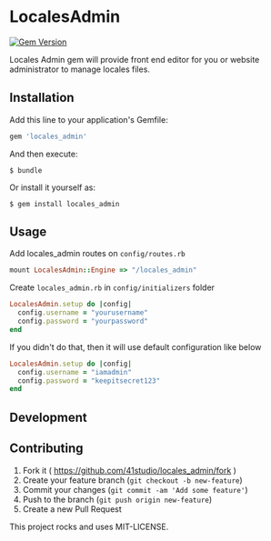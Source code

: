 # LocalesAdmin

[![Gem Version](https://badge.fury.io/rb/locales_admin.svg)](http://badge.fury.io/rb/locales_admin)

Locales Admin gem will provide front end editor for you or website administrator to manage locales files.

## Installation

Add this line to your application's Gemfile:

```ruby
gem 'locales_admin'
```

And then execute:

    $ bundle

Or install it yourself as:

    $ gem install locales_admin

## Usage

Add locales_admin routes on `config/routes.rb`

```ruby
mount LocalesAdmin::Engine => "/locales_admin"
```

Create `locales_admin.rb` in `config/initializers` folder

```ruby
LocalesAdmin.setup do |config|
  config.username = "yourusername"
  config.password = "yourpassword"
end
```

If you didn't do that, then it will use default configuration like below

```ruby
LocalesAdmin.setup do |config|
  config.username = "iamadmin"
  config.password = "keepitsecret123"
end
```

## Development

## Contributing

1. Fork it ( https://github.com/41studio/locales_admin/fork )
2. Create your feature branch (`git checkout -b new-feature`)
3. Commit your changes (`git commit -am 'Add some feature'`)
4. Push to the branch (`git push origin new-feature`)
5. Create a new Pull Request

This project rocks and uses MIT-LICENSE.
